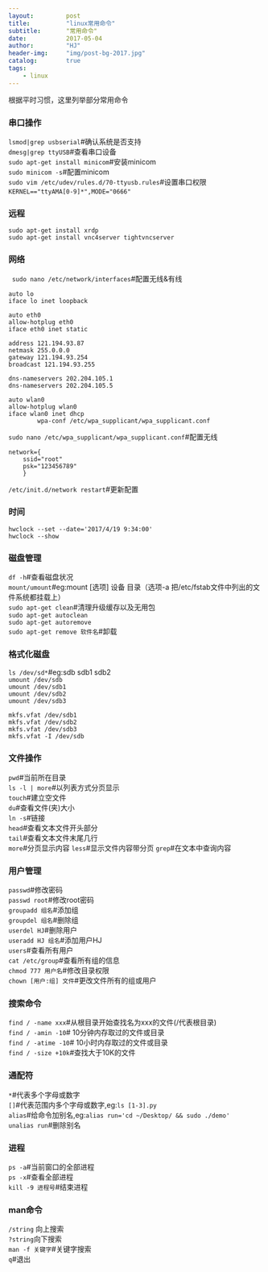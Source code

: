 ```yaml
---
layout:         post
title:          "linux常用命令"
subtitle:       "常用命令"
date:           2017-05-04
author:         "HJ"
header-img:     "img/post-bg-2017.jpg"
catalog:        true
tags:
    - linux
---
```


根据平时习惯，这里列举部分常用命令

### 串口操作

`lsmod|grep usbserial`#确认系统是否支持  
`dmesg|grep ttyUSB`#查看串口设备           
`sudo apt-get install minicom`#安装minicom   
`sudo minicom -s`#配置minicom       
`sudo vim /etc/udev/rules.d/70-ttyusb.rules`#设置串口权限      
`KERNEL=="ttyAMA[0-9]*",MODE="0666"`
    
### 远程

`sudo apt-get install xrdp`    
`sudo apt-get install vnc4server tightvncserver`

### 网络

` sudo nano /etc/network/interfaces`#配置无线&有线

```
auto lo    
iface lo inet loopback    

auto eth0    
allow-hotplug eth0    
iface eth0 inet static    

address 121.194.93.87    
netmask 255.0.0.0     
gateway 121.194.93.254    
broadcast 121.194.93.255    

dns-nameservers 202.204.105.1    
dns-nameservers 202.204.105.5    

auto wlan0    
allow-hotplug wlan0    
iface wlan0 inet dhcp    
        wpa-conf /etc/wpa_supplicant/wpa_supplicant.conf    
```

`sudo nano /etc/wpa_supplicant/wpa_supplicant.conf`#配置无线    

```
network={    
    ssid="root"    
    psk="123456789"
    }
```

`/etc/init.d/network restart`#更新配置

### 时间

`hwclock --set --date='2017/4/19 9:34:00'`      
`hwclock --show`

### 磁盘管理

`df -h`#查看磁盘状况    
`mount/umount`#eg:mount [选项] 设备 目录（选项-a 把/etc/fstab文件中列出的文件系统都挂载上）  
`sudo apt-get clean`#清理升级缓存以及无用包    
`sudo apt-get autoclean`    
`sudo apt-get autoremove`   
`sudo apt-get remove 软件名`#卸载    

### 格式化磁盘
 
`ls /dev/sd*`#eg:sdb sdb1 sdb2    
`umount /dev/sdb`    
`umount /dev/sdb1`    
`umount /dev/sdb2`    
`umount /dev/sdb3`    

`mkfs.vfat /dev/sdb1`    
`mkfs.vfat /dev/sdb2`    
`mkfs.vfat /dev/sdb3`    
`mkfs.vfat -I /dev/sdb`     

### 文件操作

`pwd`#当前所在目录    
`ls -l | more`#以列表方式分页显示    
`touch`#建立空文件    
`du`#查看文件(夹)大小    
`ln -s`#链接    
`head`#查看文本文件开头部分    
`tail`#查看文本文件末尾几行   
`more`#分页显示内容
`less`#显示文件内容带分页
`grep`#在文本中查询内容


### 用户管理

`passwd`#修改密码    
`passwd root`#修改root密码    
`groupadd 组名`#添加组   
`groupdel 组名`#删除组   
`userdel HJ`#删除用户    
`useradd HJ 组名`#添加用户HJ    
`users`#查看所有用户  
`cat /etc/group`#查看所有组的信息   
`chmod 777 用户名`#修改目录权限  
`chown [用户:组] 文件`#更改文件所有的组或用户   

### 搜索命令

`find / -name xxx`#从根目录开始查找名为xxx的文件(/代表根目录)     
`find / -amin -10`# 10分钟内存取过的文件或目录      
`find / -atime -10`# 10小时内存取过的文件或目录          
`find / -size +10k`#查找大于10K的文件      

### 通配符

`*`#代表多个字母或数字   
`[]`#代表范围内多个字母或数字,eg:`ls [1-3].py`    
`alias`#给命令加别名,eg:`alias run='cd ~/Desktop/ && sudo ./demo'`    
`unalias run`#删除别名  

### 进程

`ps -a`#当前窗口的全部进程   
`ps -x`#查看全部进程  
`kill -9 进程号`#结束进程  

### man命令

`/string` 向上搜索  
`?string`向下搜索   
`man -f 关键字`#关键字搜索     
`q`#退出  


